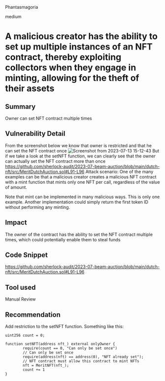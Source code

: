 Phantasmagoria

medium

# A malicious creator has the ability to set up multiple instances of an NFT contract, thereby exploiting collectors when they engage in minting, allowing for the theft of their assets

## Summary
Owner can set NFT contract multiple times
## Vulnerability Detail
From the screenshot below we know that owner is restricted and that he can set the NFT contract once
![Screenshot from 2023-07-13 15-12-43](https://github.com/sherlock-audit/2023-07-beam-auction-Phantasmagoria13/assets/119745278/56cbc713-173c-4869-bcee-06b9b7b0d006)
But if we take a look at the setNFT function, we can clearly see that the owner can actually set the NFT contract more than once
https://github.com/sherlock-audit/2023-07-beam-auction/blob/main/dutch-nft/src/MeritDutchAuction.sol#L91-L96
Attack scenario:
One of the many examples can be that a malicious creator creates a malicious NFT contract with a mint function that mints only one NFT per call, regardless of the value of amount.

Note that mint can be implemented in many malicious ways. This is only one example. Another implementation could simply return the first token ID without performing any minting.
## Impact
The owner of the contract has the ability to set the NFT contract multiple times, which could potentially enable them to steal funds
## Code Snippet
https://github.com/sherlock-audit/2023-07-beam-auction/blob/main/dutch-nft/src/MeritDutchAuction.sol#L91-L96
## Tool used

Manual Review

## Recommendation
Add restriction to the setNFT function. Something like this:
```solidity
uint256 count = 0;

function setNFT(address nft_) external onlyOwner {
        require(count == 0, "Can only be set once")
        // Can only be set once
        require(address(nft) == address(0), "NFT already set");
        // NFT contract must allow this contract to mint NFTs
        nft = MeritNFT(nft_);
        count += 1
}
```